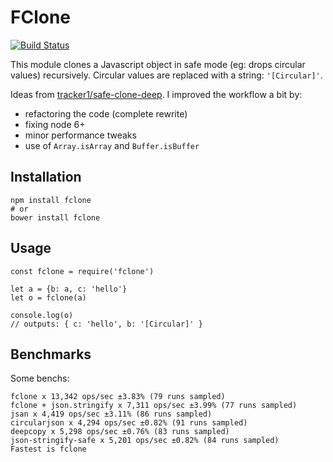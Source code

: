 # FClone

[![Build Status](https://travis-ci.org/soyuka/fclone.svg?branch=master)](https://travis-ci.org/soyuka/fclone)

This module clones a Javascript object in safe mode (eg: drops circular values) recursively. Circular values are replaced with a string: `'[Circular]'`.

Ideas from [tracker1/safe-clone-deep](https://github.com/tracker1/safe-clone-deep). I improved the workflow a bit by:
- refactoring the code (complete rewrite)
- fixing node 6+
- minor performance tweaks
- use of `Array.isArray` and `Buffer.isBuffer`

## Installation

```
npm install fclone
# or
bower install fclone
```

## Usage

```
const fclone = require('fclone')

let a = {b: a, c: 'hello'}
let o = fclone(a)

console.log(o)
// outputs: { c: 'hello', b: '[Circular]' }
```

## Benchmarks

Some benchs:

```
fclone x 13,342 ops/sec ±3.83% (79 runs sampled)
fclone + json.stringify x 7,311 ops/sec ±3.99% (77 runs sampled)
jsan x 4,419 ops/sec ±3.11% (86 runs sampled)
circularjson x 4,294 ops/sec ±0.82% (91 runs sampled)
deepcopy x 5,298 ops/sec ±0.76% (83 runs sampled)
json-stringify-safe x 5,201 ops/sec ±0.82% (84 runs sampled)
Fastest is fclone
```
